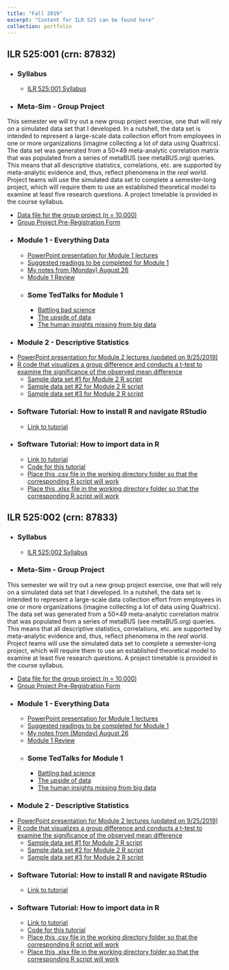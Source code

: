 ```yaml
---
title: "Fall 2019"
excerpt: "Content for ILR 525 can be found here"
collection: portfolio
---
```


## ILR 525:001 (crn: 87832) 

* ### Syllabus
   * <a href="http://jamiefield.github.io/files/Fall2019_ILR525_001_Field_87832.docx?dl=0">ILR 525:001 Syllabus</a>
* ### Meta-Sim - Group Project
This semester we will try out a new group project exercise, one that will rely on a simulated data set that I developed. In a nutshell, the data set is intended to represent a large-scale data collection effort from employees in one or more organizations (imagine collecting a lot of data using Qualtrics). The data set was generated from a 50×49 meta-analytic correlation matrix that was populated from a series of metaBUS (see metaBUS.org) queries. This means that all descriptive statistics, correlations, etc. are supported by meta-analytic evidence and, thus, reflect phenomena in the *real* world. Project teams will use the simulated data set to complete a semester-long project, which will require them to use an established theoretical model to examine at least five research questions. A project timetable is provided in the course syllabus.
   * <a href="http://jamiefield.github.io/files/metaSim_rawData.csv?dl=0">Data file for the group project (n = 10,000)</a>
   * <a href="http://jamiefield.github.io/files/Group Project Pre-Registration Form.docx?dl=0">Group Project Pre-Registration Form</a>
* ### Module 1 - Everything Data
   * <a href="http://jamiefield.github.io/files/Module1_v2.pdf?dl=0">PowerPoint presentation for Module 1 lectures</a>
   * <a href="http://jamiefield.github.io/files/Module 1 Readings.zip?dl=0">Suggested readings to be completed for Module 1</a>
   * <a href="http://jamiefield.github.io/files/Notes from Monday August 26.docx?dl=0">My notes from (Monday) August 26</a>
   * <a href="http://jamiefield.github.io/files/Module 1 Review.docx?dl=0">Module 1 Review</a>
   * ### Some TedTalks for Module 1
      * <a href="https://www.ted.com/talks/ben_goldacre_battling_bad_science?utm_campaign=tedspread&utm_medium=referral&utm_source=tedcomshare">Battling bad science</a>
      * <a href="https://www.ted.com/talks/jessica_donohue_the_upside_of_data?utm_campaign=tedspread&utm_medium=referral&utm_source=tedcomshare">The upside of data</a>
      * <a href="https://www.ted.com/talks/tricia_wang_the_human_insights_missing_from_big_data?utm_campaign=tedspread&utm_medium=referral&utm_source=tedcomshare">The human insights missing from big data</a>
* ### Module 2 - Descriptive Statistics
* <a href="http://jamiefield.github.io/files/Module 2_unfinished.pdf?dl=0">PowerPoint presentation for Module 2 lectures (updated on 9/25/2019)</a>
* <a href="http://jamiefield.github.io/files/Comparing groups_Part2.R?dl=0">R code that visualizes a group difference and conducts a t-test to examine the significance of the observed mean difference</a>
   * <a href="http://jamiefield.github.io/files/Module 2 Data.csv?dl=0">Sample data set #1 for Module 2 R script</a>
   * <a href="http://jamiefield.github.io/files/Module 2_v2.csv?dl=0">Sample data set #2 for Module 2 R script</a>
   * <a href="http://jamiefield.github.io/files/Module 2_v3.csv?dl=0">Sample data set #3 for Module 2 R script</a>
* ### Software Tutorial: How to install R and navigate RStudio
   * <a href=" https://us-lti.bbcollab.com/recording/a5cb231e3aac43458af44b917bbaa487">Link to tutorial</a>
* ### Software Tutorial: How to import data in R
   * <a href="https://us-lti.bbcollab.com/recording/974df843ac4a4581bb0b90be4e099418">Link to tutorial</a>
   * <a href="http://jamiefield.github.io/files/How to import data.R?dl=0">Code for this tutorial</a>
   * <a href="http://jamiefield.github.io/files/myData.csv?dl=0">Place this .csv file in the working directory folder so that the corresponding R script will work</a>
   * <a href="http://jamiefield.github.io/files/myData.xlsx?dl=0">Place this .xlsx file in the working directory folder so that the corresponding R script will work</a>
      
## ILR 525:002 (crn: 87833) 
* ### Syllabus
   * <a href="http://jamiefield.github.io/files/Fall2019_ILR525_002_Field_87833.docx?dl=1">ILR 525:002 Syllabus</a>
* ### Meta-Sim - Group Project
This semester we will try out a new group project exercise, one that will rely on a simulated data set that I developed. In a nutshell, the data set is intended to represent a large-scale data collection effort from employees in one or more organizations (imagine collecting a lot of data using Qualtrics). The data set was generated from a 50×49 meta-analytic correlation matrix that was populated from a series of metaBUS (see metaBUS.org) queries. This means that all descriptive statistics, correlations, etc. are supported by meta-analytic evidence and, thus, reflect phenomena in the *real* world. Project teams will use the simulated data set to complete a semester-long project, which will require them to use an established theoretical model to examine at least five research questions. A project timetable is provided in the course syllabus.
   * <a href="http://jamiefield.github.io/files/metaSim_rawData.csv?dl=0">Data file for the group project (n = 10,000)</a>
   * <a href="http://jamiefield.github.io/files/Group Project Pre-Registration Form.docx?dl=0">Group Project Pre-Registration Form</a>
* ### Module 1 - Everything Data
   * <a href="http://jamiefield.github.io/files/Module1_v2.pdf?dl=0">PowerPoint presentation for Module 1 lectures</a>
   * <a href="http://jamiefield.github.io/files/Module 1 Readings.zip?dl=0">Suggested readings to be completed for Module 1</a>
   * <a href="http://jamiefield.github.io/files/Notes from Monday August 26.docx?dl=0">My notes from (Monday) August 26</a>
   * <a href="http://jamiefield.github.io/files/Module 1 Review.docx?dl=0">Module 1 Review</a>
   * ### Some TedTalks for Module 1
      * <a href="https://www.ted.com/talks/ben_goldacre_battling_bad_science?utm_campaign=tedspread&utm_medium=referral&utm_source=tedcomshare">Battling bad science</a>
      * <a href="https://www.ted.com/talks/jessica_donohue_the_upside_of_data?utm_campaign=tedspread&utm_medium=referral&utm_source=tedcomshare">The upside of data</a>
      * <a href="https://www.ted.com/talks/tricia_wang_the_human_insights_missing_from_big_data?utm_campaign=tedspread&utm_medium=referral&utm_source=tedcomshare">The human insights missing from big data</a>
* ### Module 2 - Descriptive Statistics
* <a href="http://jamiefield.github.io/files/Module 2_unfinished.pdf?dl=0">PowerPoint presentation for Module 2 lectures (updated on 9/25/2019)</a>
* <a href="http://jamiefield.github.io/files/Comparing groups_Part2.R?dl=0">R code that visualizes a group difference and conducts a t-test to examine the significance of the observed mean difference</a>
   * <a href="http://jamiefield.github.io/files/Module 2 Data.csv?dl=0">Sample data set #1 for Module 2 R script</a>
   * <a href="http://jamiefield.github.io/files/Module 2_v2.csv?dl=0">Sample data set #2 for Module 2 R script</a>
   * <a href="http://jamiefield.github.io/files/Module 2_v3.csv?dl=0">Sample data set #3 for Module 2 R script</a>
* ### Software Tutorial: How to install R and navigate RStudio
   * <a href=" https://us-lti.bbcollab.com/recording/a5cb231e3aac43458af44b917bbaa487">Link to tutorial</a>
* ### Software Tutorial: How to import data in R
   * <a href="https://us-lti.bbcollab.com/recording/974df843ac4a4581bb0b90be4e099418">Link to tutorial</a>
   * <a href="http://jamiefield.github.io/files/How to import data.R?dl=0">Code for this tutorial</a>
   * <a href="http://jamiefield.github.io/files/myData.csv?dl=0">Place this .csv file in the working directory folder so that the corresponding R script will work</a>
   * <a href="http://jamiefield.github.io/files/myData.xlsx?dl=0">Place this .xlsx file in the working directory folder so that the corresponding R script will work</a>

